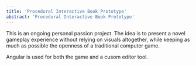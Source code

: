 ```yaml
---
title: 'Procedural Interactive Book Prototype'
abstract: 'Procedural Interactive Book Prototype'
---
```

This is an ongoing personal passion project. The idea is to present a novel gameplay experience without relying on visuals altogether, while keeping as much as possible the openness of a traditional computer game.

Angular is used for both the game and a cusom editor tool.
